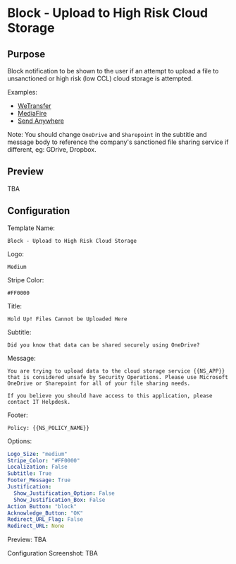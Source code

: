 # Block - Upload to High Risk Cloud Storage
## Purpose
Block notification to be shown to the user if an attempt to upload a file to unsanctioned or high risk (low CCL) cloud storage is attempted.

Examples:
* [WeTransfer](https://wetransfer.com/)
* [MediaFire](https://www.mediafire.com/)
* [Send Anywhere](https://send-anywhere.com/)

Note: You should change `OneDrive` and `Sharepoint` in the subtitle and message body to reference the company's sanctioned file sharing service if different, eg: GDrive, Dropbox.

## Preview
TBA

## Configuration
Template Name:
```
Block - Upload to High Risk Cloud Storage
```

Logo:
```
Medium
```

Stripe Color:
```
#FF0000
```

Title:
```
Hold Up! Files Cannot be Uploaded Here
```

Subtitle:
```
Did you know that data can be shared securely using OneDrive?
```

Message:
```
You are trying to upload data to the cloud storage service {{NS_APP}} that is considered unsafe by Security Operations. Please use Microsoft OneDrive or Sharepoint for all of your file sharing needs.

If you believe you should have access to this application, please contact IT Helpdesk.
```

Footer:
```
Policy: {{NS_POLICY_NAME}}
```

Options:
```yaml
Logo_Size: "medium"
Stripe_Color: "#FF0000"
Localization: False
Subtitle: True
Footer_Message: True
Justification:
  Show_Justification_Option: False
  Show_Justification_Box: False
Action Button: "block"
Acknowledge_Button: "OK"
Redirect_URL_Flag: False
Redirect_URL: None
```

Preview:
TBA

Configuration Screenshot:
TBA
